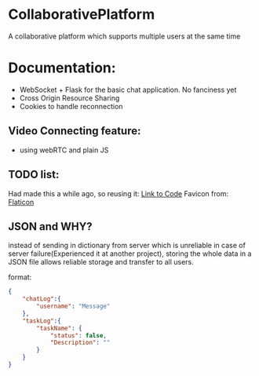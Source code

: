 # CollaborativePlatform
A collaborative platform which supports multiple users at the same time

# Documentation:

- WebSocket + Flask for the basic chat application. No fanciness yet
- Cross Origin Resource Sharing
- Cookies to handle reconnection

## Video Connecting feature:
- using webRTC and plain JS


## TODO list:
Had made this a while ago, so reusing it: [Link to Code](https://github.com/KenniBlank/Todo_List.git)
Favicon from: [Flaticon](https://www.flaticon.com/free-icons/live-chat)

## JSON and WHY?
instead of sending in dictionary from server which is unreliable in case of server failure(Experienced it at another project), storing the whole data in a JSON file allows reliable storage and transfer to all users.

format:
```json
{
    "chatLog":{
        "username": "Message"
    },
    "taskLog":{
        "taskName": {
            "status": false,
            "Description": ""
        }
    }
}
```